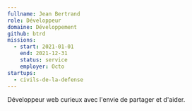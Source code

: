 ```yaml
---
fullname: Jean Bertrand
role: Développeur
domaine: Développement
github: btrd
missions:
  - start: 2021-01-01
    end: 2021-12-31
    status: service
    employer: Octo
startups:
  - civils-de-la-defense
---
```


Développeur web curieux avec l'envie de partager et d'aider.

